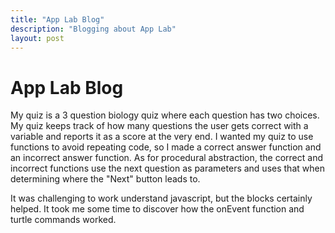 ```yaml
---
title: "App Lab Blog"
description: "Blogging about App Lab"
layout: post
---
```


# App Lab Blog

My quiz is a 3 question biology quiz where each question has two choices.
My quiz keeps track of how many questions the user gets correct with a variable and reports it as a score at the very end.
I wanted my quiz to use functions to avoid repeating code, so I made a correct answer function and an incorrect answer function.
As for procedural abstraction, the correct and incorrect functions use the next question as parameters and uses that when determining where the "Next" button leads to.

It was challenging to work understand javascript, but the blocks certainly helped. It took me some time to discover how the onEvent function and turtle commands worked.